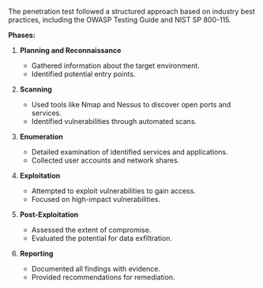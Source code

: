 The penetration test followed a structured approach based on industry best practices, including the OWASP Testing Guide and NIST SP 800-115.

**Phases:**

1. **Planning and Reconnaissance**
   - Gathered information about the target environment.
   - Identified potential entry points.

2. **Scanning**
   - Used tools like Nmap and Nessus to discover open ports and services.
   - Identified vulnerabilities through automated scans.

3. **Enumeration**
   - Detailed examination of identified services and applications.
   - Collected user accounts and network shares.

4. **Exploitation**
   - Attempted to exploit vulnerabilities to gain access.
   - Focused on high-impact vulnerabilities.

5. **Post-Exploitation**
   - Assessed the extent of compromise.
   - Evaluated the potential for data exfiltration.

6. **Reporting**
   - Documented all findings with evidence.
   - Provided recommendations for remediation.

